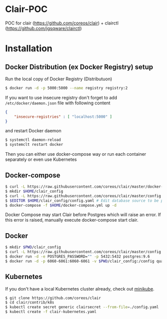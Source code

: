 # Clair-POC
POC for clair (https://github.com/coreos/clair) + clairctl (https://github.com/jgsqware/clairctl)

# Installation

## Docker Distribution (ex Docker Registry) setup
Run the local copy of Docker Registry (Distributuon)
```bash
$ docker run -d -p 5000:5000 --name registry registry:2
```
If you want to use insecure registry don't forget to add `/etc/docker/daemon.json` file with following content
```json
{
    "insecure-registries" : [ "localhost:5000" ]
}
```
and restart Docker daemon

```bash
$ systemctl daemon-reload
$ systemclt restart docker
```
Then you can either use docker-compose way or run each container separately or even use Kubernetes

## Docker-compose

```bash
$ curl -L https://raw.githubusercontent.com/coreos/clair/master/docker-compose.yml -o $HOME/docker-compose.yml
$ mkdir $HOME/clair_config
$ curl -L https://raw.githubusercontent.com/coreos/clair/master/config.example.yaml -o $HOME/clair_config/config.yaml
$ $EDITOR $HOME/clair_config/config.yaml # Edit database source to be postgresql://postgres:password@postgres:5432?sslmode=disable
$ docker-compose -f $HOME/docker-compose.yml up -d
```
Docker Compose may start Clair before Postgres which will raise an error. If this error is raised, manually execute docker-compose start clair.

## Docker

```bash
$ mkdir $PWD/clair_config
$ curl -L https://raw.githubusercontent.com/coreos/clair/master/config.example.yaml -o $PWD/clair_config/config.yaml
$ docker run -d -e POSTGRES_PASSWORD="" -p 5432:5432 postgres:9.6
$ docker run -d -p 6060-6061:6060-6061 -v $PWD/clair_config:/config quay.io/coreos/clair-git:latest config=/config/config.yaml
```

## Kubernetes

If you don't have a local Kubernetes cluster already, check out [minikube](https://github.com/kubernetes/minikube).
```bash
$ git clone https://github.com/coreos/clair
$ cd clair/contrib/k8s
$ kubectl create secret generic clairsecret --from-file=./config.yaml
$ kubectl create -f clair-kubernetes.yaml
```
